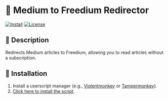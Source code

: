 # 📰 Medium to Freedium Redirector

[![Install](https://img.shields.io/badge/Install-Script-blue.svg)](https://raw.githubusercontent.com/yookibooki/userscripts/refs/heads/main/medium-to-freedium-redirector/user.js)
[![License](https://img.shields.io/github/license/yookibooki/userscripts)](../LICENSE)

## 📝 Description
Redirects Medium articles to Freedium, allowing you to read articles without a subscription.

## 🚀 Installation
1. Install a userscript manager (e.g., [Violentmonkey](https://violentmonkey.github.io) or [Tampermonkey](https://www.tampermonkey.net/)).
2. [Click here to install the script](https://raw.githubusercontent.com/yookibooki/userscripts/refs/heads/main/medium-to-freedium-redirector/user.js).
